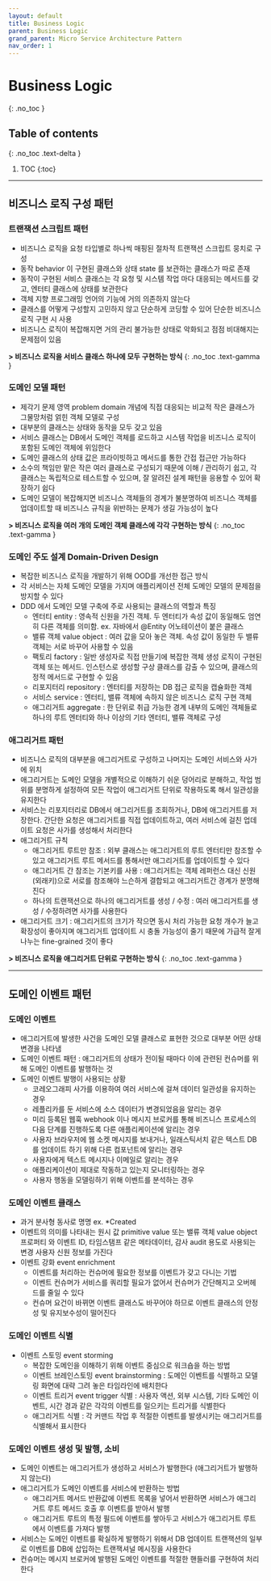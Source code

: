 ```yaml
---
layout: default
title: Business Logic
parent: Business Logic
grand_parent: Micro Service Architecture Pattern
nav_order: 1
---
```


# Business Logic
{: .no_toc }


## Table of contents
{: .no_toc .text-delta }

1. TOC
{:toc}

---


## **비즈니스 로직 구성 패턴**


### **트랜잭션 스크립트 패턴**
- 비즈니스 로직을 요청 타입별로 하나씩 매핑된 절차적 트랜잭션 스크립트 뭉치로 구성
- 동작 behavior 이 구현된 클래스와 상태 state 를 보관하는 클래스가 따로 존재
- 동작이 구현된 서비스 클래스는 각 요청 및 시스템 작업 마다 대응되는 메서드를 갖고, 엔터티 클래스에 상태를 보관한다 
- 객체 지향 프로그래밍 언어의 기능에 거의 의존하지 않는다
- 클래스를 어떻게 구성할지 고민하지 않고 단순하게 코딩할 수 있어 단순한 비즈니스 로직 구현 시 사용
- 비즈니스 로직이 복잡해지면 거의 관리 불가능한 상태로 악화되고 점점 비대해지는 문제점이 있음


**> 비즈니스 로직을 서비스 클래스 하나에 모두 구현하는 방식**
{: .no_toc .text-gamma }


### **도메인 모델 패턴**
- 제각기 문제 영역 problem domain 개념에 직접 대응되는 비교적 작은 클래스가 그물망처럼 얽힌 객체 모델로 구성
- 대부분의 클래스는 상태와 동작을 모두 갖고 있음
- 서비스 클래스는 DB에서 도메인 객체를 로드하고 시스템 작업을 비즈니스 로직이 포함된 도메인 객체에 위임한다
- 도메인 클래스의 상태 값은 프라이빗하고 메서드를 통한 간접 접근만 가능하다
- 소수의 책임만 맡은 작은 여러 클래스로 구성되기 때문에 이해 / 관리하기 쉽고, 각 클래스는 독립적으로 테스트할 수 있으며, 잘 알려진 설계 패턴을 응용할 수 있어 확장하기 쉽다
- 도메인 모델이 복잡해지면 비즈니스 객체들의 경계가 불분명하여 비즈니스 객체를 업데이트할 때 비즈니스 규칙을 위반하는 문제가 생길 가능성이 높다


**> 비즈니스 로직을 여러 개의 도메인 객체 클래스에 각각 구현하는 방식**
{: .no_toc .text-gamma }


### **도메인 주도 설계 Domain-Driven Design**
- 복잡한 비즈니스 로직을 개발하기 위해 OOD를 개선한 접근 방식
- 각 서비스는 자체 도메인 모델을 가지며 애플리케이션 전체 도메인 모델의 문제점을 방지할 수 있다
- DDD 에서 도메인 모델 구축에 주로 사용되는 클래스의 역할과 특징
  - 엔터티 entity : 영속적 신원을 가진 객체. 두 엔터티가 속성 값이 동일해도 엄연히 다른 객체를 의미함. ex. 자바에서 @Entity 어노테이션이 붙은 클래스
  - 밸류 객체 value object : 여러 값을 모아 놓은 객체. 속성 값이 동일한 두 밸류 객체는 서로 바꾸어 사용할 수 있음
  - 팩토리 factory : 일반 생성자로 직접 만들기에 복잡한 객체 생성 로직이 구현된 객체 또는 메서드. 인스턴스로 생성할 구상 클래스를 감출 수 있으며, 클래스의 정적 메서드로 구현할 수 있음
  - 리포지터리 repository : 엔터티를 저장하는 DB 접근 로직을 캡슐화한 객체
  - 서비스 service : 엔터티, 밸류 객체에 속하지 않은 비즈니스 로직 구현 객체
  - 애그리거트 aggregate : 한 단위로 취급 가능한 경계 내부의 도메인 객체들로 하나의 루트 엔터티와 하나 이상의 기타 엔터티, 밸류 객체로 구성


### **애그리거트 패턴**
- 비즈니스 로직의 대부분을 애그리거트로 구성하고 나머지는 도메인 서비스와 사가에 위치
- 애그리거트는 도메인 모델을 개별적으로 이해하기 쉬운 덩어리로 분해하고, 작업 범위를 분명하게 설정하여 모든 작업이 애그리거트 단위로 작용하도록 해서 일관성을 유지한다
- 서비스는 리포지터리로 DB에서 애그리거트를 조회하거나, DB에 애그리거트를 저장한다. 간단한 요청은 애그리거트를 직접 업데이트하고, 여러 서비스에 걸친 업데이트 요청은 사가를 생성해서 처리한다
- 애그리거트 규칙
  - 애그리거트 루트만 참조 : 외부 클래스는 애그리거트의 루트 엔터티만 참조할 수 있고 애그리거트 루트 메서드를 통해서만 애그리거트를 업데이트할 수 있다
  - 애그리거트 간 참조는 기본키를 사용 : 애그리거트는 객체 레퍼런스 대신 신원(외래키)으로 서로를 참조해야 느슨하게 결합되고 애그리거트간 경계가 분명해진다
  - 하나의 트랜잭션으로 하나의 애그리거트를 생성 / 수정 : 여러 애그리거트를 생성 / 수정하려면 사가를 사용한다
- 애그리거트 크기 : 애그리거트의 크기가 작으면 동시 처리 가능한 요청 개수가 늘고 확장성이 좋아지며 애그리거트 업데이트 시 충돌 가능성이 줄기 때문에 가급적 잘게 나누는 fine-grained 것이 좋다


**> 비즈니스 로직을 애그리거트 단위로 구현하는 방식**
{: .no_toc .text-gamma }


* * *


## **도메인 이벤트 패턴**


### **도메인 이벤트**
- 애그리거트에 발생한 사건을 도메인 모델 클래스로 표현한 것으로 대부분 어떤 상태 변경을 나타냄
- 도메인 이벤트 패턴 : 애그리거트의 상태가 전이될 때마다 이에 관련된 컨슈머를 위해 도메인 이벤트를 발행하는 것
- 도메인 이벤트 발행이 사용되는 상황
  - 코레오그래피 사가를 이용하여 여러 서비스에 걸쳐 데이터 일관성을 유지하는 경우
  - 레플리카를 둔 서비스에 소스 데이터가 변경되었음을 알리는 경우
  - 미리 등록된 웹훅 webhook 이나 메시지 브로커를 통해 비즈니스 프로세스의 다음 단계를 진행하도록 다른 애플리케이션에 알리는 경우
  - 사용자 브라우저에 웹 소켓 메시지를 보내거나, 일래스틱서치 같은 텍스트 DB를 업데이트 하기 위해 다른 컴포넌트에 알리는 경우
  - 사용자에게 텍스트 메시지나 이메일로 알리는 경우
  - 애플리케이션이 제대로 작동하고 있는지 모니터링하는 경우
  - 사용자 행동을 모델링하기 위해 이벤트를 분석하는 경우


### **도메인 이벤트 클래스**
- 과거 분사형 동사로 명명 ex. *Created
- 이벤트의 의미를 나타내는 원시 값 primitive value 또는 밸류 객체 value object 프로퍼티 와 이벤트 ID, 타임스탬프 같은 메타데이터, 감사 audit 용도로 사용되는 변경 사용자 신원 정보를 가진다
- 이벤트 강화 event enrichment
  - 이벤트를 처리하는 컨슈머에 필요한 정보를 이벤트가 갖고 다니는 기법
  - 이벤트 컨슈머가 서비스를 쿼리할 필요가 없어서 컨슈머가 간단해지고 오버헤드를 줄일 수 있다
  - 컨슈머 요건이 바뀌면 이벤트 클래스도 바꾸어야 하므로 이벤트 클래스의 안정성 및 유지보수성이 떨어진다


### **도메인 이벤트 식별**
- 이벤트 스토밍 event storming 
  - 복잡한 도메인을 이해하기 위해 이벤트 중심으로 워크숍을 하는 방법
  - 이벤트 브레인스토밍 event brainstorming : 도메인 이벤트를 식별하고 모델링 화면에 대략 그려 놓은 타임라인에 배치한다
  - 이벤트 트리거 event trigger 식별 : 사용자 액션, 외부 시스템, 기타 도메인 이벤트, 시간 경과 같은 각각의 이벤트를 일으키는 트리거를 식별한다
  - 애그리거트 식별 : 각 커맨드 작업 후 적절한 이벤트를 발생시키는 애그리거트를 식별해서 표시한다


### **도메인 이벤트 생성 및 발행, 소비**
- 도메인 이벤트는 애그리거트가 생성하고 서비스가 발행한다 (애그리거트가 발행하지 않는다)
- 애그리거트가 도메인 이벤트를 서비스에 반환하는 방법
  - 애그리거트 메서드 반환값에 이벤트 목록을 넣어서 반환하면 서비스가 애그리거트 루트 메서드 호출 후 이벤트를 받아서 발행
  - 애그리거트 루트의 특정 필드에 이벤트를 쌓아두고 서비스가 애그리거트 루트에서 이벤트를 가져다 발행
- 서비스는 도메인 이벤트를 확실하게 발행하기 위해서 DB 업데이트 트랜잭션의 일부로 이벤트를 DB에 삽입하는 트랜잭셔널 메시징을 사용한다
- 컨슈머는 메시지 브로커에 발행된 도메인 이벤트를 적절한 핸들러를 구현하여 처리한다
